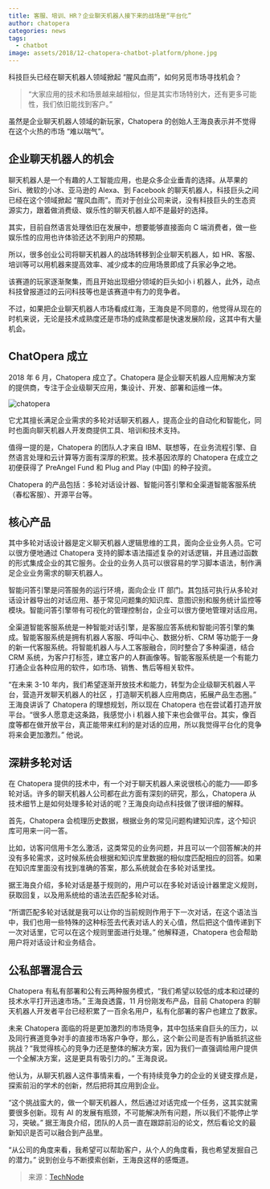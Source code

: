 ```yaml
---
title: 客服、培训、HR？企业聊天机器人接下来的战场是“平台化”
author: chatopera
categories: news
tags:
  - chatbot
image: assets/2018/12-chatopera-chatbot-platform/phone.jpg
---
```


科技巨头已经在聊天机器人领域掀起 “腥风血雨”，如何另觅市场寻找机会？

> “大家应用的技术和场景越来越相似，但是其实市场特别大，还有更多可能性，我们依旧能找到客户。”

虽然是企业聊天机器人领域的新玩家，Chatopera 的创始人王海良表示并不觉得在这个火热的市场 “难以喘气”。

## 企业聊天机器人的机会

聊天机器人是一个有趣的人工智能应用，也是众多企业垂青的选择。从苹果的 Siri、微软的小冰、亚马逊的 Alexa、到 Facebook 的聊天机器人，科技巨头之间已经在这个领域掀起 “腥风血雨”。而对于创业公司来说，没有科技巨头的生态资源实力，跟着做消费级、娱乐性的聊天机器人却不是最好的选择。

其实，目前自然语言处理依旧在发展中，想要能够直接面向 C 端消费者，做一些娱乐性的应用也许体验还达不到用户的预期。

所以，很多创业公司将聊天机器人的战场转移到企业聊天机器人，如 HR、客服、培训等可以用机器来提高效率、减少成本的应用场景即成了兵家必争之地。

该赛道的玩家逐渐聚集，而且开始出现细分领域的巨头如小 i 机器人，此外，动点科技曾报道过的云问科技等也是该赛道中有力的竞争者。

不过，如果把企业聊天机器人市场看成红海，王海良是不同意的，他觉得从现在的时机来说，无论是技术成熟度还是市场的成熟度都是快速发展阶段，这其中有大量机会。

## ChatOpera 成立

2018 年 6 月，Chatopera 成立了。Chatopera 是企业聊天机器人应用解决方案的提供商，专注于企业级聊天应用，集设计、开发、部署和运维一体。

![chatopera](/assets/2018/12-chatopera-chatbot-platform/chatopera.png)

它尤其擅长满足企业需求的多轮对话聊天机器人，提高企业的自动化和智能化，同时也面向聊天机器人开发商提供工具、培训和技术支持。

值得一提的是，Chatopera 的团队人才来自 IBM、联想等，在业务流程引擎、自然语言处理和云计算等方面有深厚的积累。技术基因浓厚的 Chatopera 在成立之初便获得了 PreAngel Fund 和 Plug and Play (中国) 的种子投资。

Chatopera 的产品包括：多轮对话设计器、智能问答引擎和全渠道智能客服系统（春松客服）、开源平台等。

## 核心产品

其中多轮对话设计器是定义聊天机器人逻辑思维的工具，面向企业业务人员。它可以很方便地通过 Chatopera 支持的脚本语法描述复杂的对话逻辑，并且通过函数的形式集成企业的其它服务。企业的业务人员可以很容易的学习脚本语法，制作满足企业业务需求的聊天机器人。

智能问答引擎是问答服务的运行环境，面向企业 IT 部门。其包括可执行从多轮对话设计器导出的对话应用、基于常见问题集的知识库、意图识别和服务统计监控等模块。智能问答引擎带有可视化的管理控制台，企业可以很方便地管理对话应用。

全渠道智能客服系统是一种智能对话引擎，是客服应答系统和智能问答引擎的集成。智能客服系统是拥有机器人客服、呼叫中心、数据分析、CRM 等功能于一身的新一代客服系统。将智能机器人与人工客服融合，同时整合了多种渠道，结合 CRM 系统，为客户打标签，建立客户的人群画像等。智能客服系统是一个有能力打通企业各种应用的软件，如市场、销售、售后等相关软件。

“在未来 3-10 年内，我们希望逐渐开放技术和能力，转型为企业级聊天机器人平台，营造开发聊天机器人的社区 ，打造聊天机器人应用商店，拓展产品生态圈。” 王海良讲诉了 Chatopera 的理想规划，所以现在 Chatopera 也在尝试着打造开放平台。“很多人愿意走这条路，我感觉小 i 机器人接下来也会做平台。其实，像百度等都在做开放平台，真正能带来红利的是对话的应用，所以我觉得平台化的竞争将来会更加激烈。” 他说。

## 深耕多轮对话

在 Chatopera 提供的技术中，有一个对于聊天机器人来说很核心的能力——即多轮对话。许多的聊天机器人公司都在此方面有深刻的研究，那么，Chatopera 从技术细节上是如何处理多轮对话的呢？王海良向动点科技做了很详细的解释。

首先，Chatopera 会梳理历史数据，根据业务的常见问题构建知识库，这个知识库可用来一问一答。

比如，访客问信用卡怎么激活，这类常见的业务问题，并且可以一个回答解决的并没有多轮需求，这时候系统会根据和知识库里数据的相似度匹配相应的回答。如果在知识库里面没有找到准确的答案，那么系统就会在多轮对话里找。

据王海良介绍，多轮对话是基于规则的，用户可以在多轮对话设计器里定义规则，获取回复，以及用系统给的语法去匹配多轮对话。

“所谓匹配多轮对话就是我可以让你的当前规则作用于下一次对话，在这个语法当中，我们也用一些特殊的这种标签去代表对话人的关心值，然后把这个值传递到下一次对话里，它可以在这个规则里面进行处理。” 他解释道，Chatopera 也会帮助用户将对话设计和业务结合。

## 公私部署混合云

Chatopera 有私有部署和公有云两种服务模式，“我们希望以较低的成本和过硬的技术水平打开迅速市场。” 王海良透露，11 月份刚发布产品，目前 Chatopera 的聊天机器人开发者平台已经积累了一百余名用户，私有化部署的客户也建立了数家。

未来 Chatopera 面临的将是更加激烈的市场竞争，其中包括来自巨头的压力，以及同行赛道竞争对手的直接市场客户争夺，那么，这个新公司是否有护盾抵抗这些挑战？“我觉得核心的竞争力还是整体的解决方案，因为我们一直强调给用户提供一个全解决方案，这是更具有吸引力的。” 王海良说。

他认为，从聊天机器人这件事情来看，一个有持续竞争力的企业的关键支撑点是，探索前沿的学术的创新，然后把将其应用到企业。

“这个挑战蛮大的，做一个聊天机器人，然后通过对话完成一个任务，这其实就需要很多创新。现有 AI 的发展有瓶颈，不可能解决所有问题，所以我们不能停止学习，突破。” 据王海良介绍，团队的人员一直在跟踪前沿的论文，然后看论文的最新知识是否可以融合到产品里。

“从公司的角度来看，我希望可以帮助客户，从个人的角度看，我也希望发掘自己的潜力。” 说到创业与不断摸索创新，王海良这样的感慨道。

> 来源：[TechNode](https://cn.technode.com/post/2018-12-07/chatopera/)
